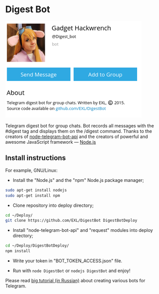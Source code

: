 Digest Bot
=============

![Bot Screen](Screens/DigestBot.png)

Telegram digest bot for group chats.
Bot records all messages with the #digest tag and displays them on the /digest command.
Thanks to the creators of [node-telegram-bot-api](https://github.com/yagop/node-telegram-bot-api) and the creators of powerful and awesome JavaScript framework — [Node.js](https://nodejs.org/en/)

## Install instructions

For example, GNU/Linux:

* Install the "Node.js" and the "npm" Node.js package manager;

```sh
sudo apt-get install nodejs
sudo apt-get install npm
```

* Clone repository into deploy directory;

```sh
cd ~/Deploy/
git clone https://github.com/EXL/DigestBot DigestBotDeploy
```

* Install "node-telegram-bot-api" and "request" modules into deploy directory;

```sh
cd ~/Deploy/DigestBotDeploy/
npm install
```

* Write your token in "BOT_TOKEN_ACCESS.json" file.

* Run with `node DigestBot` or `nodejs DigestBot` and enjoy!

Please read [big tutorial (in Russian)](http://exlmoto.ru/writing-telegram-bots/) about creating various bots for Telegram.
